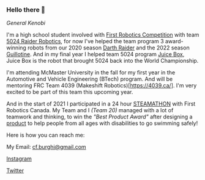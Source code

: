 ### Hello there 👋
*General Kenobi*

I'm a high school student involved with [First Robotics Competition](https://www.firstinspires.org/robotics/frc) with team [5024 Raider Robotics](https://github.com/frc5024), for now I've helped the team program 3 award-winning robots from our 2020 season [Darth Raider](https://github.com/frc5024/InfiniteRecharge) and the 2022 season [Guillotine](https://github.com/frc5024/RapidReact). And in my final year I helped team 5024 program [Juice Box](https://github.com/frc5024/Charged-Up), Juice Box is the robot that brought 5024 back into the World Championship. 

I'm attending McMaster University in the fall for my first year in the Automotive and Vehicle Engineering (BTech) program. And will be mentoring FRC Team 4039 (Makeshift Robotics)[https://4039.ca/]. I'm very excited to be part of this team this upcoming year. 

And in the start of 2021 I participated in a 24 hour [STEAMATHON](https://www.firstroboticscanada.org/stemathon/) with First Robotics Canada. My Team and I *(Team 20)* managed with a lot of teamwork and thinking, to win the *"Best Product Award"* after designing a [product](https://catarinaburghi.xyz/blog/2021/03/31/stemathon) to help people from all ages with disabilities to go swimming safely! 

Here is how you can reach me: 

My Email: cf.burghi@gmail.com

[Instagram](https://www.instagram.com/catarina_burghi/)

[Twitter](https://twitter.com/catarinaburghi)
<!--
